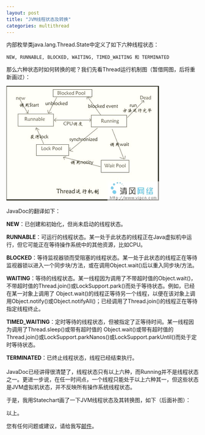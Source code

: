 ```yaml
---
layout: post
title: "JVM线程状态及转换"
categories: multithread
---
```


内部枚举类java.lang.Thread.State中定义了如下六种线程状态：

	NEW, RUNNABLE, BLOCKED, WAITING, TIMED_WAITING 和 TERMINATED

那么六种状态时如何转换的呢？我们先看Thread运行机制图（暂借网图，后将重新画过）：

![示例](/images/ThreadMechanism.jpg)

JavaDoc的翻译如下：

**NEW**：已创建和初始化，但尚未启动的线程状态。 

**RUNNABLE**：可运行的线程状态。某一处于此状态的线程正在Java虚拟机中运行，但它可能正在等待操作系统中的其他资源，比如CPU。 

**BLOCKED**：等待监视器锁而受阻塞的线程状态。某一处于此状态的线程正在等待监视器锁以进入一个同步块/方法，或在调用Object.wait()后以重入同步块/方法。

**WAITING**：等待的线程状态。某一线程因为调用了不带超时值的Object.wait()，不带超时值的Thread.join()或LockSupport.park()而处于等待状态。例如，已经在某一对象上调用了 Object.wait()的线程正等待另一个线程，以便在该对象上调用Object.notify()或Object.notifyAll()；已经调用了Thread.join()的线程正在等待指定线程终止。 

**TIMED_WAITING**：定时等待的线程状态，但被指定了正等待时间。某一线程因为调用了Thread.sleep()或带有超时值的 Object.wait()或带有超时值的 Thread.join()或LockSupport.parkNanos()或LockSupport.parkUntil()而处于定时等待状态。

**TERMINATED**：已终止线程状态，线程已经结束执行。 
<br/>
<br/>
JavaDoc已经讲得很清楚了，线程状态只有以上六种，而Running并不是线程状态之一。更进一步说，在任一时间点，一个线程只能处于以上六种其一，但这些状态是JVM虚拟机状态，并不反映所有操作系统线程状态。 

于是，我用Statechart画了一下JVM线程状态及其转换图，如下（后面补图）：

以上。

您有任何问题或建议，请给我写[邮件](mailto:yinwer81@gmail.com)。

